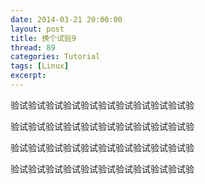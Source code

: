 ```yaml
---
date: 2014-03-21 20:00:00
layout: post
title: 换个试验9
thread: 89
categories: Tutorial
tags: [Linux]
excerpt: 
---
```


验试验试验试验试验试验试验试验试验试验试验

验试验试验试验试验试验试验试验试验试验试验

验试验试验试验试验试验试验试验试验试验试验

验试验试验试验试验试验试验试验试验试验试验